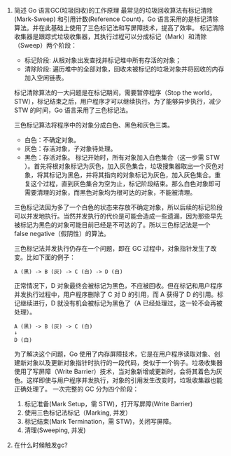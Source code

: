 1. 简述 Go 语言GC(垃圾回收)的工作原理
    最常见的垃圾回收算法有标记清除(Mark-Sweep) 和引用计数(Reference Count)，Go 语言采用的是标记清除算法。并在此基础上使用了三色标记法和写屏障技术，提高了效率。
    标记清除收集器是跟踪式垃圾收集器，其执行过程可以分成标记（Mark）和清除（Sweep）两个阶段：
    - 标记阶段: 从根对象出发查找并标记堆中所有存活的对象；
    - 清除阶段: 遍历堆中的全部对象，回收未被标记的垃圾对象并将回收的内存加入空闲链表。

    标记清除算法的一大问题是在标记期间，需要暂停程序（Stop the world，STW），标记结束之后，用户程序才可以继续执行。为了能够异步执行，减少 STW 的时间，Go 语言采用了三色标记法。

    三色标记算法将程序中的对象分成白色、黑色和灰色三类。
    - 白色：不确定对象。
    - 灰色：存活对象，子对象待处理。
    - 黑色：存活对象。
    标记开始时，所有对象加入白色集合（这一步需 STW ）。首先将根对象标记为灰色，加入灰色集合，垃圾搜集器取出一个灰色对象，将其标记为黑色，并将其指向的对象标记为灰色，加入灰色集合。重复这个过程，直到灰色集合为空为止，标记阶段结束。那么白色对象即可需要清理的对象，而黑色对象均为根可达的对象，不能被清理。

    三色标记法因为多了一个白色的状态来存放不确定对象，所以后续的标记阶段可以并发地执行。当然并发执行的代价是可能会造成一些遗漏，因为那些早先被标记为黑色的对象可能目前已经是不可达的了。所以三色标记法是一个 false negative（假阴性）的算法。

    三色标记法并发执行仍存在一个问题，即在 GC 过程中，对象指针发生了改变。比如下面的例子：
    ```
    A (黑) -> B (灰) -> C (白) -> D (白)
    ```
    正常情况下，D 对象最终会被标记为黑色，不应被回收。但在标记和用户程序并发执行过程中，用户程序删除了 C 对 D 的引用，而 A 获得了 D 的引用。标记继续进行，D 就没有机会被标记为黑色了（A 已经处理过，这一轮不会再被处理）。
    ```
    A (黑) -> B (灰) -> C (白) 
    ↓
    D (白)
    ```
    为了解决这个问题，Go 使用了内存屏障技术，它是在用户程序读取对象、创建新对象以及更新对象指针时执行的一段代码，类似于一个钩子。垃圾收集器使用了写屏障（Write Barrier）技术，当对象新增或更新时，会将其着色为灰色。这样即使与用户程序并发执行，对象的引用发生改变时，垃圾收集器也能正确处理了。
    一次完整的 GC 分为四个阶段：
    1. 标记准备(Mark Setup，需 STW)，打开写屏障(Write Barrier)
    2. 使用三色标记法标记（Marking, 并发）
    3. 标记结束(Mark Termination，需 STW)，关闭写屏障。
    4. 清理(Sweeping, 并发)



2. 在什么时候触发gc?

